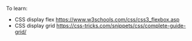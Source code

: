 To learn:
- CSS display flex
https://www.w3schools.com/css/css3_flexbox.asp
- CSS display grid
https://css-tricks.com/snippets/css/complete-guide-grid/